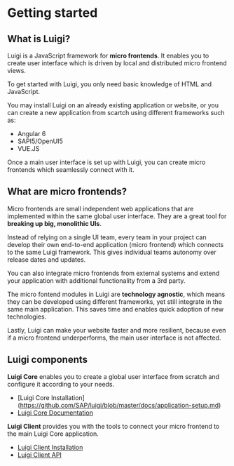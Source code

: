 # Getting started 

## What is Luigi?

Luigi is a JavaScript framework for **micro frontends**. It enables you to create user interface which is driven by local and distributed micro frontend views. 

To get started with Luigi, you only need basic knowledge of HTML and JavaScript. 

You may install Luigi on an already existing application or website, or you can create a new application from scartch using different frameworks such as:
* Angular 6
* SAPI5/OpenUI5
* VUE.JS

Once a main user interface is set up with Luigi, you can create micro frontends which seamlessly connect with it. 

## What are micro frontends? 

Micro frontends are small independent web applications that are implemented within the same global user interface. They are a great tool for **breaking up big, monolithic UIs**.

Instead of relying on a single UI team, every team in your project can develop their own end-to-end application (micro frontend) which connects to the same Luigi framework. This gives individual teams autonomy over release dates and updates. 

You can also integrate micro frontends from external systems and extend your application with additional functionality from a 3rd party.

The micro fontend modules in Luigi are **technology agnostic**, which means they can be developed using different frameworks, yet still integrate in the same main application. This saves time and enables quick adoption of new technologies. 

Lastly, Luigi can make your website faster and more resilient, because even if a micro frontend underperforms, the main user interface is not affected. 

## Luigi components

**Luigi Core** enables you to create a global user interface from scratch and configure it according to your needs.

* [Luigi Core Installation] (https://github.com/SAP/luigi/blob/master/docs/application-setup.md)
* [Luigi Core Documentation](https://github.com/SAP/luigi/blob/master/docs/README.md#luigi-core)


**Luigi Client** provides you with the tools to connect your micro frontend to the main Luigi Core application. 

* [Luigi Client Installation](https://github.com/SAP/luigi/tree/master/client#luigi-client) 
* [Luigi Client API](https://github.com/SAP/luigi/blob/master/docs/README.md#luigi-core)



